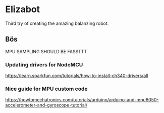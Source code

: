 # Elizabot

Third try of creating the amazing balanzing robot.


## Bös

MPU SAMPLING SHOULD BE FASSTTT

### Updating drivers for NodeMCU
https://learn.sparkfun.com/tutorials/how-to-install-ch340-drivers/all

### Nice guide for MPU custom code
https://howtomechatronics.com/tutorials/arduino/arduino-and-mpu6050-accelerometer-and-gyroscope-tutorial/

